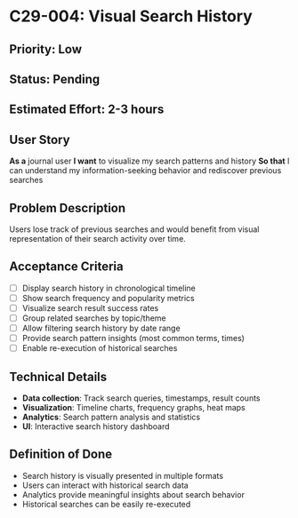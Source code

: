 # C29-004: Visual Search History

## Priority: Low
## Status: Pending
## Estimated Effort: 2-3 hours

## User Story
**As a** journal user
**I want** to visualize my search patterns and history
**So that** I can understand my information-seeking behavior and rediscover previous searches

## Problem Description
Users lose track of previous searches and would benefit from visual representation of their search activity over time.

## Acceptance Criteria
- [ ] Display search history in chronological timeline
- [ ] Show search frequency and popularity metrics
- [ ] Visualize search result success rates
- [ ] Group related searches by topic/theme
- [ ] Allow filtering search history by date range
- [ ] Provide search pattern insights (most common terms, times)
- [ ] Enable re-execution of historical searches

## Technical Details
- **Data collection**: Track search queries, timestamps, result counts
- **Visualization**: Timeline charts, frequency graphs, heat maps
- **Analytics**: Search pattern analysis and statistics
- **UI**: Interactive search history dashboard

## Definition of Done
- Search history is visually presented in multiple formats
- Users can interact with historical search data
- Analytics provide meaningful insights about search behavior
- Historical searches can be easily re-executed
